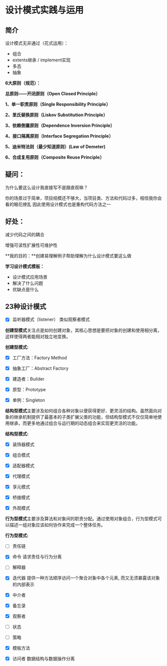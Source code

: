 # 设计模式实践与运用

## 简介

设计模式无非通过（花式运用）：

- 组合
- extents继承 / implement实现
- 多态
- 抽象



**6大原则（规范）：**

**总原则——开闭原则（Open Closed Principle）**

**1、单一职责原则（Single Responsibility Principle）**

**2、里氏替换原则（Liskov Substitution Principle）**

**3、依赖倒置原则（Dependence Inversion Principle）**

**4、接口隔离原则（Interface Segregation Principle）**

**5、迪米特法则（最少知道原则）(Law of Demeter)**

**6、合成复用原则（Composite Reuse Principle）**



## **疑问：**

为什么要这么设计我直接写不是跟直观嘛？

你的场景过于简单，项目规模还不够大，当项目类、方法和代码过多，相信我你会看的眼花缭乱
因此使用设计模式也是重构代码方法之一



## **好处：**

减少代码之间的耦合

增强可读性扩展性可维护性



**我的目的：**创建易理解例子帮助理解为什么设计模式要这么做 

**学习设计模式模板：**

- 设计模式应用场景
- 解决了什么问题 
- 优缺点是什么





## **23种设计模式**

- [x] 监听器模式（listener）	类似观察者模式



**创建型模式**关注点是如何创建对象，其核心思想是要把对象的创建和使用相分离，这样使得两者能相对独立地变换。

**创建型模式:**

- [x] 工厂方法：Factory Method
- [x] 抽象工厂：Abstract Factory
- [x] 建造者：Builder
- [x] 原型：Prototype
- [x] 单例：Singleton



**结构型模式**主要涉及如何组合各种对象以便获得更好、更灵活的结构。虽然面向对象的继承机制提供了最基本的子类扩展父类的功能，但结构型模式不仅仅简单地使用继承，而更多地通过组合与运行期的动态组合来实现更灵活的功能。

**结构型模式:**

- [x] 装饰器模式
- [x] 组合模式
- [x] 适配器模式
- [x] 代理模式
- [x] 享元模式
- [x] 桥接模式
- [x] 外观模式



**行为型模式**主要涉及算法和对象间的职责分配。通过使用对象组合，行为型模式可以描述一组对象应该如何协作来完成一个整体任务。

**行为型模式:**

- [ ] 责任链
- [x] 命令 请求责任与行为分离
- [ ] 解释器
- [x] 迭代器 提供一种方法顺序访问一个聚合对象中各个元素, 而又无须暴露该对象的内部表示
- [x] 中介者
- [x] 备忘录
- [x] 观察者
- [ ] 状态
- [ ] 策略
- [x] 模板方法
- [x] 访问者 数据结构与数据操作分离


